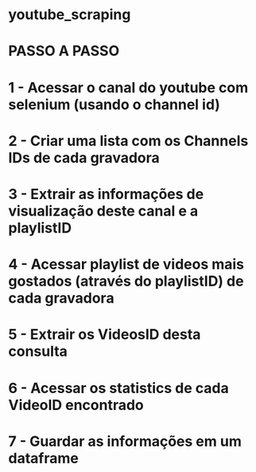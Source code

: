 # youtube_scraping

# PASSO A PASSO
# 1 - Acessar o canal do youtube com selenium (usando o channel id)
# 2 - Criar uma lista com os Channels IDs de cada gravadora
# 3 - Extrair as informações de visualização deste canal e a playlistID
# 4 - Acessar playlist de videos mais gostados (através do playlistID) de cada gravadora
# 5 - Extrair os VideosID desta consulta
# 6 - Acessar os statistics de cada VideoID encontrado
# 7 - Guardar as informações em um dataframe